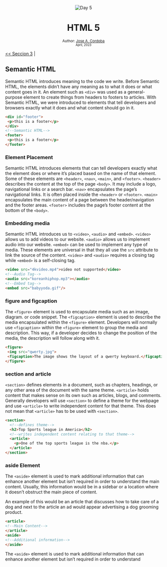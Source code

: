 <div align="center">


![Day 5](./images/banners/HTML1.png)

  <h1> HTML 5 </h1>
  

  <sub>Author:
  <a href="" target="_blank">Jose A. Cordoba</a><br>
  <small> April, 2023</small>
  </sub>
</div>

[<< Seccion 3](https://github.com/josemek098dev/001-Docs-web-development/blob/master/02-Fronted/01.3-HTML_Forms.md) |



## Semantic HTML

Semantic HTML introduces meaning to the code we write. Before Semantic HTML, the elements didn’t have any meaning as to what it does or what content goes in it. An element such as `<div>` was used as a general-purpose element to create things from headers to footers to articles. With Semantic HTML, we were introduced to elements that tell developers and browsers exactly what it does and what content should go in it.

<!--Non Semantic HTML-->
```html
<div id="footer">
 <p>this is a footer</p>
</div>
<!--Semantic HTML-->
<footer>
 <p>this is a footer</p>
</footer>
```

### Element Placement

Semantic HTML introduces elements that can tell developers exactly what the element does or where it’s placed based on the name of that element. Some of these elements are `<header>`, `<nav>`, `<main>`, and `<footer>`. `<header>` describes the content at the top of the page `<body>`. It may include a logo, navigational links or a search bar. `<nav>` encapsulates the page’s navigational links. It is often placed inside the `<header>` or `<footer>`. `<main>` encapsulates the main content of a page between the header/navigation and the footer areas. `<footer>` includes the page’s footer content at the bottom of the `<body>`.

### Embedding media

Semantic HTML introduces us to `<video>`, `<audio>` and `<embed>`. `<video>` allows us to add videos to our website. `<audio>` allows us to implement audio into our website. `<embed>` can be used to implement any type of media. These elements are universal in that they all use the `src` attribute to link the source of the content. `<video>` and `<audio>` requires a closing tag while `<embed>` is a self-closing tag.

<!--Video Tag-->
```html
<video src="4kvideo.mp4">video not supported</video>
<!--Audio Tag-->
<audio src="koreanhiphop.mp3"></audio>
<!--Embed tag-->
<embed src="babyyoda.gif"/>
```

### figure and figcaption

The `<figure>` element is used to encapsulate media such as an image, diagram. or code snippet. The `<figcaption>` element is used to describe the media encapsulated within the `<figure>` element. Developers will normally use `<figcaption>` within the `<figure>` element to group the media and description. This way, if a developer decides to change the position of the media, the description will follow along with it.

```html
<figure>
 <img src="qwerty.jpg">
 <figcaption>The image shows the layout of a qwerty keyboard.</figcaption>
</figure>
```

### section and article

`<section>` defines elements in a document, such as chapters, headings, or any other area of the document with the same theme. `<article>` holds content that makes sense on its own such as articles, blogs, and comments. Generally developers will use `<section>` to define a theme for the webpage and use `<article>` to write independent content for that theme. This does not mean that `<article>` has to be used with `<section>`.

```html
<section>
  <!--defines theme-->
  <h2>Top Sports league in America</h2>
  <!--writes independent content relating to that theme-->
  <article>
    <p>One of the top sports league is the nba.</p>
  </article>
</section>
```

### aside Element

The `<aside>` element is used to mark additional information that can enhance another element but isn’t required in order to understand the main content. Usually, this information would be in a sidebar or a location where it doesn’t obstruct the main piece of content. 

An example of this would be an article that discusses how to take care of a dog and next to the article an ad would appear advertising a dog grooming product.

```html
<article>
<!--Main Content-->
</article>
<aside>
<!--Additional information-->
</aside>
```

The `<aside>` element is used to mark additional information that can enhance another element but isn’t required in order to understand